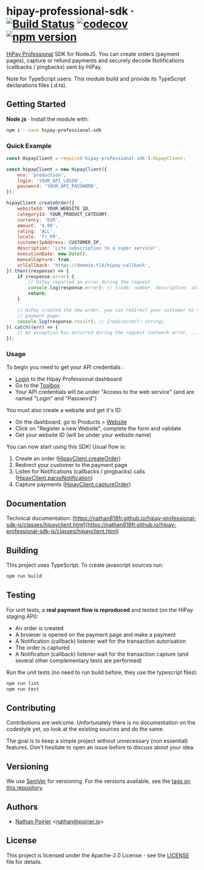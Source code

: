 # hipay-professional-sdk &middot; [![Build Status](https://travis-ci.com/nathan818fr/hipay-professional-sdk-js.svg?branch=master)](https://travis-ci.com/nathan818fr/hipay-professional-sdk-js) [![codecov](https://codecov.io/gh/nathan818fr/hipay-professional-sdk-js/branch/master/graph/badge.svg)](https://codecov.io/gh/nathan818fr/hipay-professional-sdk-js) [![npm version](https://badge.fury.io/js/hipay-professional-sdk.svg)](https://badge.fury.io/js/hipay-professional-sdk)

[HiPay Professional](https://hipay.com/en/hipay-professional) SDK for NodeJS.
You can create orders (payment pages), capture or refund payments and securely
decode Notifications (callbacks / pingbacks) sent by HiPay.

Note for TypeScript users:
This module build and provide its TypeScript declarations files (.d.ts).

## Getting Started

**Node.js** &middot; Install the module with:
```sh
npm i --save hipay-professional-sdk
```

### Quick Example
```javascript
const HipayClient = require('hipay-professional-sdk').HipayClient;

const hipayClient = new HipayClient({
    env: 'production',
    login: 'YOUR_API_LOGIN',
    password: 'YOUR_API_PASSWORD',
});

hipayClient.createOrder({
    websiteId: YOUR_WEBSITE_ID,
    categoryId: YOUR_PRODUCT_CATEGORY,
    currency: 'EUR',
    amount: '4.99',
    rating: 'ALL',
    locale: 'fr_FR',
    customerIpAddress: CUSTOMER_IP,
    description: 'Life subscription to a super service!',
    executionDate: new Date(),
    manualCapture: true,
    urlCallback: 'https://domain.tld/hipay-callback',
}).then((response) => {
    if (response.error) {
        // HiPay reported an error during the request
        console.log(response.error); // {code: number, description: string}
        return;
    }

    // HiPay created the new order, you can redirect your customer to the
    // payment page!
    console.log(response.result); // {redirectUrl: string}
}).catch((err) => {
    // An exception has occurred during the request (network error, ...)
});
```

### Usage

To begin you need to get your API credentials :
- [Login](https://www.hipaydirect.com/auth/login) to the Hipay Professional
dashboard
- Go to the [Toolbox](https://professional.hipay.com/toolbox/)
- Your API credentials will be under "Access to the web service" (and are named
"Login" and "Password")

You must also create a website and get it's ID:
- On the dashboard, go to Products > [Website](https://professional.hipay.com/product/website)
- Click on "Register a new Website", complete the form and validate
- Get your website ID (will be under your website name)

You can now start using this SDK! Usual flow is:
1. Create an order ([HipayClient.createOrder](https://nathan818fr.github.io/hipay-professional-sdk-js/classes/hipayclient.html#createorder))
2. Redirect your customer to the payment page
3. Listen for Notifications (callbacks / pingbacks) calls ([HipayClient.parseNotification](https://nathan818fr.github.io/hipay-professional-sdk-js/classes/hipayclient.html#parsenotification))
4. Capture payments ([HipayClient.captureOrder](https://nathan818fr.github.io/hipay-professional-sdk-js/classes/hipayclient.html#captureorder))

## Documentation

Technical documentation: [https://nathan818fr.github.io/hipay-professional-sdk-js/classes/hipayclient.html](https://nathan818fr.github.io/hipay-professional-sdk-js/classes/hipayclient.html)

## Building

This project uses TypeScript. To create javascript sources run:
```sh
npm run build
```

## Testing

For unit tests, a **real payment flow is reproduced** and tested (on the HiPay
staging API):
- An order is created
- A browser is opened on the payment page and make a payment
- A Notification (callback) listener wait for the transaction autorisation
- The order is captured
- A Notification (callback) listener wait for the transaction capture
(and several other complementary tests are performed)

Run the unit tests (no need to run build before, they use the typescript files):
```sh
npm run lint
npm run test
```

## Contributing

Contributions are welcome. Unfortunately there is no documentation on the
codestyle yet, so look at the existing sources and do the same.

The goal is to keep a simple project without unnecessary (non essential)
features.
Don't hesitate to open an issue before to discuss about your idea.

## Versioning

We use [SemVer](http://semver.org/) for versioning. For the versions available,
see the [tags on this repository](https://github.com/nathan818fr/hipay-professional-sdk-js/tags).

## Authors

- [Nathan Poirier](https://github.com/nathan818fr) &lt;nathan@poirier.io&gt;

## License

This project is licensed under the Apache-2.0 License - see the
[LICENSE](./LICENSE) file for details.
